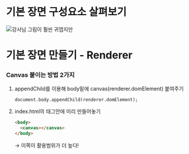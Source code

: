 # 기본 장면 구성요소 살펴보기

![강사님 그림이 훨씬 귀엽지만 ](https://s3-us-west-2.amazonaws.com/secure.notion-static.com/f73be92a-4af4-40eb-b94a-849c891cd1ac/084B7A37-7E61-45AE-B4C9-8E5569AE426E.jpeg)

# 기본 장면 만들기 - Renderer

### Canvas 붙이는 방법 2가지

1.  appendChild를 이용해 body밑에 canvas(renderer.domElement) 붙여주기

    `document.body.appendChild(renderer.domElement);`

2.  index.html의 <body>태그안에 미리 <canvas> 만들어놓기

    ```html
    <body>
      <canvas></canvas>
    </body>
    ```

    → 이쪽이 활용범위가 더 높다!
